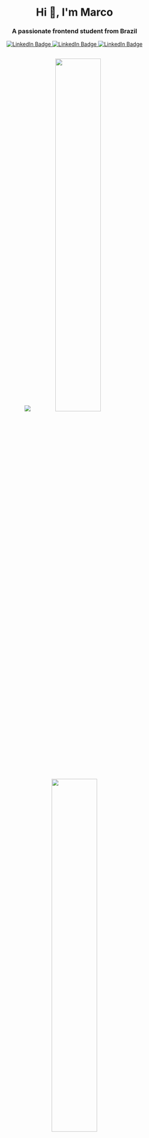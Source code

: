 <h1 align="center">Hi 👋, I'm Marco</h1>
<h3 align="center">A passionate frontend student from Brazil</h3>
<div id="badges" align="center">
  <a href="http://marcoavignati.com/">
    <img src="https://img.shields.io/badge/portfolio-1E2D3D?style=for-the-badge&logo=About.me&logoColor=white" alt="LinkedIn Badge"/>
  </a>
  <a href="https://www.linkedin.com/in/marcovignatidev/">
    <img src="https://img.shields.io/badge/marcovignatidev-43D9AD?style=for-the-badge&logo=linkedin&logoColor=white" alt="LinkedIn Badge"/>
  </a>
  <a href="mailto:marcoavignati@gmail.com">
    <img src="https://img.shields.io/badge/Gmail-1E2D3D?style=for-the-badge&logo=gmail&logoColor=white" alt="LinkedIn Badge"/>
  </a>
</div>
<h2></h2>
<div align="center">
    <div align="center">
      <img src="https://github-readme-stats.vercel.app/api/top-langs/?username=MarcoVignati&layout=compact&hide=html,css,scss&hide_border=true&title_color=43D9AD&icon_color=43D9AD&bg_color=011627&text_color=ffffff"/>
      <img width="49%" src="http://github-readme-streak-stats.herokuapp.com?user=MarcoVignati&hide_border=true&background=011627&ring=43D9AD&fire=43D9AD&currStreakNum=FFFFFF&sideLabels=43D9AD&border=FFFFFF00&sideNums=FFFFFF&currStreakLabel=43D9AD&dates=FFFFFF"/>
    </div>
    <img width="49%" src="https://github-readme-stats.vercel.app/api?username=MarcoVignati&show_icons=true&hide_border=true&title_color=43D9AD&icon_color=43D9AD&bg_color=011627&text_color=ffffff"/>
    
</div>
<div>
  <h2></h2>
  🎓 Software Engineering - UNICESUMAR 2/8<br>
  📩 Email: marcoavignati@gmail.com<br>
</div>

<!--
**MarcoVignati/MarcoVignati** is a ✨ _special_ ✨ repository because its `README.md` (this file) appears on your GitHub profile.

Here are some ideas to get you started:

- 🔭 I’m currently working on ...
- 🌱 I’m currently learning ...
- 👯 I’m looking to collaborate on ...
- 🤔 I’m looking for help with ...
- 💬 Ask me about ...
- 📫 How to reach me: ...
- 😄 Pronouns: ...
- ⚡ Fun fact: ...
-->
